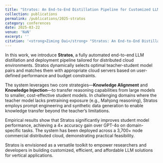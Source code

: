```yaml
---
title: "Stratos: An End-to-End Distillation Pipeline for Customized LLMs under Distributed Cloud Environments"
collection: publications
permalink: /publications/2025-stratos
category: conferences
date: 2025-03-22
venue: 'NaN'
excerpt: ''
citation: '<strong>Ziming Dai</strong> "Stratos: An End-to-End Distillation Pipeline for Customized LLMs under Distributed Cloud Environments"'
---
```


In this work, we introduce **Stratos**, a fully automated end-to-end LLM distillation and deployment pipeline tailored for distributed cloud environments. Stratos dynamically selects optimal teacher-student model pairs and matches them with appropriate cloud servers based on user-defined performance and budget constraints.

The system leverages two core strategies—**Knowledge Alignment** and **Knowledge Injection**—to transfer reasoning capabilities from large models to smaller, cost-effective student models. In challenging domains where the teacher model lacks pretraining exposure (e.g., Mahjong reasoning), Stratos employs prompt engineering and synthetic data generation to enable knowledge transfer beyond the teacher’s limitations.

Empirical results show that Stratos significantly improves student model performance, achieving a 4× accuracy gain over GPT-4o on domain-specific tasks. The system has been deployed across a 3,700+ node commercial distributed cloud, demonstrating practical feasibility.

Stratos is envisioned as a versatile toolkit to empower researchers and developers in building customized, efficient, and affordable LLM solutions for vertical applications.
